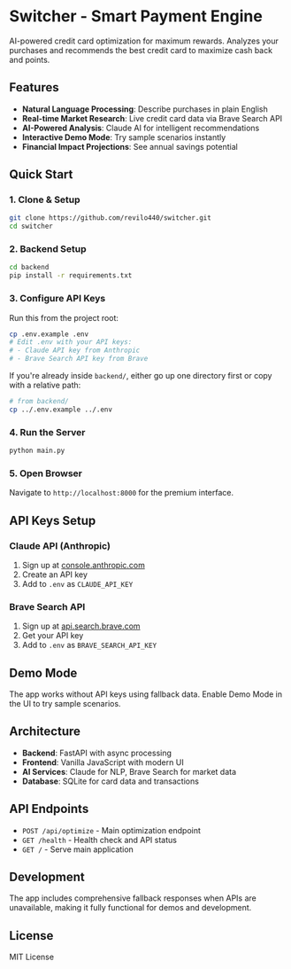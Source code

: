 # Switcher - Smart Payment Engine

AI-powered credit card optimization for maximum rewards. Analyzes your purchases and recommends the best credit card to maximize cash back and points.

## Features

- **Natural Language Processing**: Describe purchases in plain English
- **Real-time Market Research**: Live credit card data via Brave Search API
- **AI-Powered Analysis**: Claude AI for intelligent recommendations
- **Interactive Demo Mode**: Try sample scenarios instantly
- **Financial Impact Projections**: See annual savings potential

## Quick Start

### 1. Clone & Setup
```bash
git clone https://github.com/revilo440/switcher.git
cd switcher
```

### 2. Backend Setup
```bash
cd backend
pip install -r requirements.txt
```

### 3. Configure API Keys
Run this from the project root:
```bash
cp .env.example .env
# Edit .env with your API keys:
# - Claude API key from Anthropic
# - Brave Search API key from Brave
```
If you're already inside `backend/`, either go up one directory first or copy with a relative path:
```bash
# from backend/
cp ../.env.example ../.env
```

### 4. Run the Server
```bash
python main.py
```

### 5. Open Browser
Navigate to `http://localhost:8000` for the premium interface.

## API Keys Setup

### Claude API (Anthropic)
1. Sign up at [console.anthropic.com](https://console.anthropic.com)
2. Create an API key
3. Add to `.env` as `CLAUDE_API_KEY`

### Brave Search API
1. Sign up at [api.search.brave.com](https://api.search.brave.com)
2. Get your API key
3. Add to `.env` as `BRAVE_SEARCH_API_KEY`

## Demo Mode

The app works without API keys using fallback data. Enable Demo Mode in the UI to try sample scenarios.

## Architecture

- **Backend**: FastAPI with async processing
- **Frontend**: Vanilla JavaScript with modern UI
- **AI Services**: Claude for NLP, Brave Search for market data
- **Database**: SQLite for card data and transactions

## API Endpoints

- `POST /api/optimize` - Main optimization endpoint
- `GET /health` - Health check and API status
- `GET /` - Serve main application

## Development

The app includes comprehensive fallback responses when APIs are unavailable, making it fully functional for demos and development.

## License

MIT License

